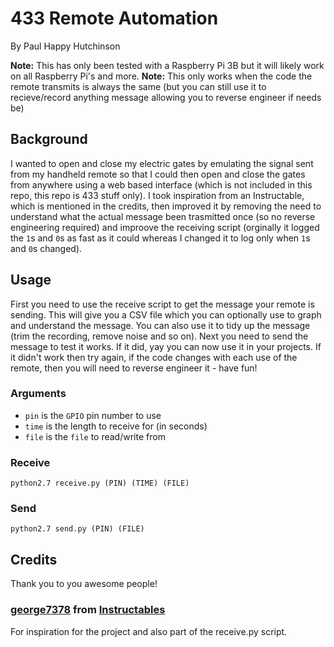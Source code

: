 # 433 Remote Automation
By Paul Happy Hutchinson

__Note:__ This has only been tested with a Raspberry Pi 3B but it will likely work on all Raspberry Pi's and more.
__Note:__ This only works when the code the remote transmits is always the same (but you can still use it to recieve/record anything message allowing you to reverse engineer if needs be)

## Background
I wanted to open and close my electric gates by emulating the signal sent from my handheld remote so that I could then open and close the gates from anywhere using a web based interface (which is not included in this repo, this repo is 433 stuff only). I took inspiration from an Instructable, which is mentioned in the credits, then improved it by removing the need to understand what the actual message been trasmitted once (so no reverse engineering required) and improove the receiving script (orginally it logged the `1`s and `0`s as fast as it could whereas I changed it to log only when `1`s and `0`s changed).

## Usage
First you need to use the receive script to get the message your remote is sending. This will give you a CSV file which you can optionally use to graph and understand the message. You can also use it to tidy up the message (trim the recording, remove noise and so on). Next you need to send the message to test it works. If it did, yay you can now use it in your projects. If it didn't work then try again, if the code changes with each use of the remote, then you will need to reverse engineer it - have fun!

### Arguments
 - `pin` is the `GPIO` pin number to use
 - `time` is the length to receive for (in seconds)
 - `file` is the `file` to read/write from

### Receive
`python2.7 receive.py (PIN) (TIME) (FILE)`

### Send
`python2.7 send.py (PIN) (FILE)`

## Credits
Thank you to you awesome people!

### [george7378](http://www.instructables.com/member/george7378/) from [Instructables](http://www.instructables.com/id/Super-Simple-Raspberry-Pi-433MHz-Home-Automation/?ALLSTEPS)
For inspiration for the project and also part of the receive.py script.
